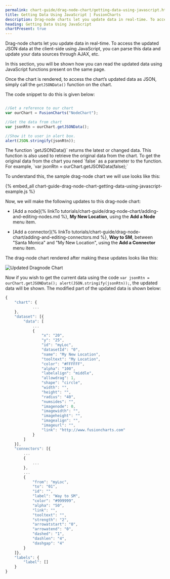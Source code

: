 ```yaml
---
permalink: chart-guide/drag-node-chart/getting-data-using-javascript.html
title: Getting Data Using JavaScript | FusionCharts
description: Drag-node charts let you update data in real-time. To access the updated JSON data at the client-side using JavaScript, you can parse this data and update your data sources through AJAX, etc.
heading: Getting Data Using JavaScript
chartPresent: true
---
```


Drag-node charts let you update data in real-time. To access the updated JSON data at the client-side using JavaScript, you can parse this data and update your data sources through AJAX, etc.

In this section, you will be shown how you can read the updated data using JavaScript functions present on the same page.

Once the chart is rendered, to access the chart’s updated data as JSON, simply call the `getJSONData()` function on the chart.

The code snippet to do this is given below:

```javascript

//Get a reference to our chart
var ourChart = FusionCharts("NodeChart");

//Get the data from chart
var jsonRtn = ourChart.getJSONData();

//Show it to user in alert box.
alert(JSON.stringify(jsonRtn));

```

<p class="text-info">The function `getJSONData()` returns the latest or changed data. This function is also used to retrieve the original data from the chart. To get the original data from the chart you need `false` as a parameter to the function. For example, `var jsonRtn = ourChart.getJSONData(false);` </p>

To understand this, the sample drag-node chart we will use looks like this:

{% embed_all chart-guide-drag-node-chart-getting-data-using-javascript-example.js %}





Now, we will make the following updates to this drag-node chart:

* [Add a node]{% linkTo tutorials/chart-guide/drag-node-chart/adding-and-editing-nodes.md %}, __My New Location__, using the __Add a Node__ menu item.

* [Add a connector]{% linkTo tutorials/chart-guide/drag-node-chart/adding-and-editing-connectors.md %}, __Way to SM__, between "Santa Monica" and "My New Location", using the __Add a Connector__ menu item.


The drag-node chart rendered after making these updates looks like this:

 ![Updated Dragnode Chart](/assets/images/chart-guide-drag-node-chart-getting-data-using-javascript-image-1.jpg)

Now if you wish to get the current data using the code `var jsonRtn = ourChart.getJSONData(); alert(JSON.stringify(jsonRtn));`, the updated data will be shown. The modified part of the updated data is shown below:

```javascript
{
    "chart": {
            ...
    },
    "dataset": [{
        "data": [
            ...
            {
                "x": "20",
                "y": "25",
                "id": "myLoc",
                "datasetId": "0",
                "name": "My New Location",
                "tooltext": "My Location",
                "color": "#FFFFFF",
                "alpha": "100",
                "labelalign": "middle",
                "allowdrag": 1,
                "shape": "circle",
                "width": "",
                "height": "",
                "radius": "40",
                "numsides": "",
                "imagenode": 0,
                "imagewidth": "",
                "imageheight": "",
                "imagealign": "",
                "imageurl": "",
                "link": "http://www.fusioncharts.com"
            }
        ]
    }],
    "connectors": [{
        ...
        {
            ...
        },
        ...
        {
            "from": "myLoc",
            "to": "01",
            "id": "",
            "label": "Way to SM",
            "color": "#999999",
            "alpha": "50",
            "link": "",
            "tooltext": "",
            "strength": "2",
            "arrowatstart": "0",
            "arrowatend": "0",
            "dashed": "1",
            "dashlen": "4",
            "dashgap": "4"
        }
    ]},
    "labels": {
        "label": []
    }
}

```
